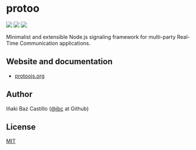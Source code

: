 # protoo

[![][npm-shield-protoo-server]][npm-protoo-server]
[![][npm-shield-protoo-client]][npm-protoo-client]
[![][travis-ci-shield-protoo]][travis-ci-protoo]

Minimalist and extensible Node.js signaling framework for multi-party Real-Time Communication applications.


## Website and documentation

* [protoojs.org][protoo-website]


## Author

Iñaki Baz Castillo ([@ibc](https://github.com/ibc/) at Github)


## License

[MIT](./LICENSE)




[protoo-website]: https://protoojs.org
[npm-shield-protoo-server]: https://img.shields.io/npm/v/protoo-server.svg
[npm-shield-protoo-client]: https://img.shields.io/npm/v/protoo-client.svg
[npm-protoo-server]: https://npmjs.org/package/protoo-server
[npm-protoo-client]: https://npmjs.org/package/protoo-client
[travis-ci-shield-protoo]: https://img.shields.io/travis/ibc/protoo/master.svg
[travis-ci-protoo]: https://travis-ci.com/ibc/protoo
